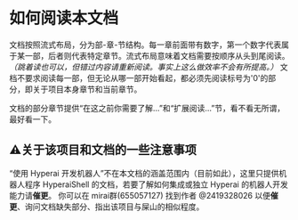 # 如何阅读本文档

文档按照流式布局，分为部-章-节结构。每一章前面带有数字，第一个数字代表属于某一部，后者则代表特定章节。流式布局意味着文档需要按顺序从头到尾阅读。*（跳着读也可以，但错过内容请重新阅读。事实上这么做效率不会有所提高。）*
文档不要求阅读每一部，但无论从哪一部开始看起，都必须先阅读标号为'0'的部分，即关于项目本身章节和当前章节。

文档的部分章节提供“在这之前你需要了解...”和“扩展阅读...”节，看不看无所谓，最好看一下。

## :warning:关于该项目和文档的一些注意事项

“使用 Hyperai 开发机器人”不在本文档的涵盖范围内（目前如此），这里只提供机器人程序 HyperaiShell 的文档，若要了解如何集成或独立 Hyperai 的机器人开发能力请**催更**。
你可以在 mirai群(655057127) 找到作者 @2419328026 以便**催更**、询问文档缺失部分、指出该项目与屎山的相似程度。